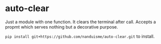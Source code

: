 # auto-clear

Just a module with one function. It clears the terminal after call. Accepts a propmt which serves nothing but a decorative purpose.

`pip install git+https://github.com/nanduisme/auto-clear.git` to install.